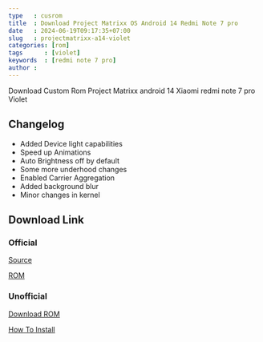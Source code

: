 ```yaml
---
type   : cusrom
title  : Download Project Matrixx OS Android 14 Redmi Note 7 pro
date   : 2024-06-19T09:17:35+07:00
slug   : projectmatrixx-a14-violet
categories: [rom]
tags      : [violet]
keywords  : [redmi note 7 pro]
author :
---
```


Download Custom Rom Project Matrixx android 14 Xiaomi redmi note 7 pro Violet

## Changelog
- Added Device light capabilities
- Speed up Animations
- Auto Brightness off by default
- Some more underhood changes
- Enabled Carrier Aggregation
- Added background blur
- Minor changes in kernel


## Download Link
### Official
[Source](https://www.projectmatrixx.org/downloads/violet)

[ROM](https://sourceforge.net/projects/projectmatrixx/files/Android-14/violet/)

### Unofficial
[Download ROM](https://sourceforge.net/projects/projectmatrixx/files/Android-14/violet/)

[How To Install](https://matrixx-devices.github.io/mi/violet_inst.html)
